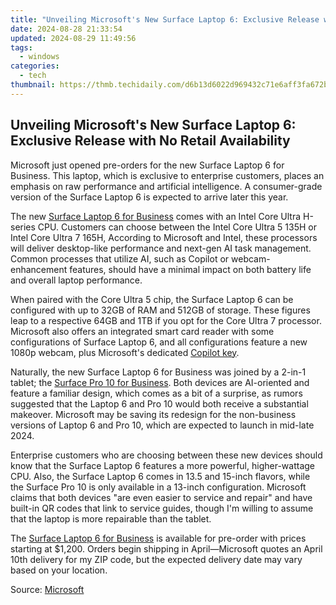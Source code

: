 ```yaml
---
title: "Unveiling Microsoft's New Surface Laptop 6: Exclusive Release with No Retail Availability"
date: 2024-08-28 21:33:54
updated: 2024-08-29 11:49:56
tags:
  - windows
categories:
  - tech
thumbnail: https://thmb.techidaily.com/d6b13d6022d969432c71e6aff3fa672b2a4e175cf75b9d02e24d28aea894a489.jpg
---
```


## Unveiling Microsoft's New Surface Laptop 6: Exclusive Release with No Retail Availability

Microsoft just opened pre-orders for the new Surface Laptop 6 for Business. This laptop, which is exclusive to enterprise customers, places an emphasis on raw performance and artificial intelligence. A consumer-grade version of the Surface Laptop 6 is expected to arrive later this year.

 The new [Surface Laptop 6 for Business](http://www.microsoft.com/en-us/d/surface-laptop-6-for-business/8pz3fvs57qcv?) comes with an Intel Core Ultra H-series CPU. Customers can choose between the Intel Core Ultra 5 135H or Intel Core Ultra 7 165H, According to Microsoft and Intel, these processors will deliver desktop-like performance and next-gen AI task management. Common processes that utilize AI, such as Copilot or webcam-enhancement features, should have a minimal impact on both battery life and overall laptop performance.

 When paired with the Core Ultra 5 chip, the Surface Laptop 6 can be configured with up to 32GB of RAM and 512GB of storage. These figures leap to a respective 64GB and 1TB if you opt for the Core Ultra 7 processor. Microsoft also offers an integrated smart card reader with some configurations of Surface Laptop 6, and all configurations feature a new 1080p webcam, plus Microsoft's dedicated [Copilot key](https://screen-video-capture.techidaily.com/updated-2024-approved-cutting-edge-techniques-for-google-meet-aesthetic-enhancement/).

 Naturally, the new Surface Laptop 6 for Business was joined by a 2-in-1 tablet; the [Surface Pro 10 for Business](https://blogs.windows.com/devices/2024/03/21/introducing-surface-pro-10-for-business-and-surface-laptop-6-for-business/). Both devices are AI-oriented and feature a familiar design, which comes as a bit of a surprise, as rumors suggested that the Laptop 6 and Pro 10 would both receive a substantial makeover. Microsoft may be saving its redesign for the non-business versions of Laptop 6 and Pro 10, which are expected to launch in mid-late 2024.

 Enterprise customers who are choosing between these new devices should know that the Surface Laptop 6 features a more powerful, higher-wattage CPU. Also, the Surface Laptop 6 comes in 13.5 and 15-inch flavors, while the Surface Pro 10 is only available in a 13-inch configuration. Microsoft claims that both devices "are even easier to service and repair" and have built-in QR codes that link to service guides, though I'm willing to assume that the laptop is more repairable than the tablet.

 The [Surface Laptop 6 for Business](https://www.microsoft.com/en-us/d/surface-laptop-6-for-business/8pz3fvs57qcv?) is available for pre-order with prices starting at $1,200\. Orders begin shipping in April—Microsoft quotes an April 10th delivery for my ZIP code, but the expected delivery date may vary based on your location.

 Source: [Microsoft](https://blogs.windows.com/devices/2024/03/21/introducing-surface-pro-10-for-business-and-surface-laptop-6-for-business/)

<ins class="adsbygoogle"
     style="display:block"
     data-ad-format="autorelaxed"
     data-ad-client="ca-pub-7571918770474297"
     data-ad-slot="1223367746"></ins>



<ins class="adsbygoogle"
     style="display:block"
     data-ad-client="ca-pub-7571918770474297"
     data-ad-slot="8358498916"
     data-ad-format="auto"
     data-full-width-responsive="true"></ins>
